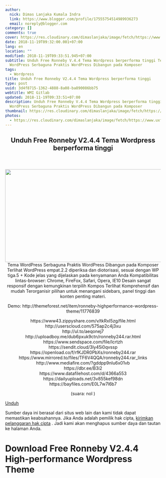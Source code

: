 ```yaml
---
author:
  nick: Dimas Lanjaka Kumala Indra
  link: https://www.blogger.com/profile/17555754514989936273
  email: noreply@blogger.com
category: []
comments: true
cover: https://res.cloudinary.com/dimaslanjaka/image/fetch/https://www.uxfree.com/wp-content/uploads/2018/11/ENBKzrz.jpg
date: 2018-11-19T09:32:00.001+07:00
lang: en
location: ""
modified: 2018-11-19T09:33:51.945+07:00
subtitle: Unduh Free Ronneby V.4.4 Tema Wordpress berperforma tinggi Tema
  WordPress Serbaguna Praktis WordPress Dibangun pada Komposer
tags:
  - Wordpress
title: Unduh Free Ronneby V2.4.4 Tema Wordpress berperforma tinggi
type: post
uuid: 3d4f8715-1362-4888-8a08-ba890086bb75
webtitle: WMI Gitlab
updated: 2018-11-19T09:33:51+07:00
description: Unduh Free Ronneby V.4.4 Tema Wordpress berperforma tinggi Tema
  WordPress Serbaguna Praktis WordPress Dibangun pada Komposer
thumbnail: https://res.cloudinary.com/dimaslanjaka/image/fetch/https://www.uxfree.com/wp-content/uploads/2018/11/ENBKzrz.jpg
photos:
  - https://res.cloudinary.com/dimaslanjaka/image/fetch/https://www.uxfree.com/wp-content/uploads/2018/11/ENBKzrz.jpg
---
```


<div>  <div class="main main-detail pw"><div class="content" id="J_mainCont">  <article><header class="entry-header"><h1 class="title-detail" for="title"> <span class="notranslate"> Unduh Free Ronneby V2.4.4 Tema Wordpress berperforma tinggi</span> </h1></header><div class="article-detail"><div align="center">  <img class="alignnone size-full wp-image-762585" src="https://res.cloudinary.com/dimaslanjaka/image/fetch/https://www.uxfree.com/wp-content/uploads/2018/11/ENBKzrz.jpg" width="590" height="300"><div> <span class="notranslate"> Tema WordPress Serbaguna Praktis WordPress Dibangun pada Komposer Terlihat WordPress empat.2.2 diperiksa dan diotorisasi, sesuai dengan WP tiga.5 + Kode jelas yang dijelaskan pada kenyamanan Anda Kompatibilitas lintas-browser: Chrome, FireFox, Safari, Opera, IE10 Desain sangat responsif dengan kemungkinan terpilih Kompos Terlihat Komprehensif dan mudah Terorganisir pilihan untuk menangani sidebars, panel tinggi dan konten penting materi.</span> <p> <span class="notranslate"> Demo: http://themeforest.net/item/ronneby-highperformance-wordpress-theme/11776839</span> </p>  <p> <span class="notranslate"> https://www43.zippyshare.com/v/tkRxI5zg/file.html</span> <br><span class="notranslate"> http://userscloud.com/575ap2c4j3xu</span> <br><span class="notranslate"> http://ul.to/aeqonej7</span> <br><span class="notranslate"> http://uploadboy.me/dub6pxuk9ctn/ronneby244.rar.html</span> <br><span class="notranslate"> https://www.sendspace.com/file/lcrtzh</span> <br><span class="notranslate"> https://sendit.cloud/3ly45i0qvssp</span> <br><span class="notranslate"> https://openload.co/f/rfKJDR0PbXs/ronneby244.rar</span> <br><span class="notranslate"> https://www.mirrored.to/files/TF6V4QQA/ronneby244.rar_links</span> <br><span class="notranslate"> http://www.mediafire.com/?gddpp9nlu6x01vb</span> <br><span class="notranslate"> https://dbr.ee/B3i2</span> <br><span class="notranslate"> https://www.datafilehost.com/d/4366a553</span> <br><span class="notranslate"> https://dailyuploads.net/3v855kef98dn</span> <br><span class="notranslate"> https://bayfiles.com/E0L7w7l6b7</span> </p>  <p> <span class="notranslate"> (suara: <span id="vote-num-id-67575850">nol</span> )</span> </p>  </div>  </div></div></article><div class="article-ctrlbar"><div class="ac-main"><div class="onp-locker-call" data-lock-id="onpLock968392"><p> <a class="btn-download" href="http://dimaslanjaka-storage.000webhostapp.com/uxfree.php?path=/dload/762569" target="_blank" rel="noopener noreferer nofollow"><i class="icf icon-dlb"></i></a> <span class="notranslate"> <a class="btn-download" href="http://dimaslanjaka-storage.000webhostapp.com/uxfree.php?path=/dload/762569" target="_blank" rel="noopener noreferer nofollow"><span>Unduh</span></a></span> </p></div></div></div>  <p class="tip-txt"> <span class="notranslate"> Sumber daya ini berasal dari situs web lain dan kami tidak dapat memastikan keabsahannya.</span> <span class="notranslate"> Jika Anda adalah pemilik hak cipta, <a class="hl" href="https://dimaslanjaka.github.io/page/safelink.html?url=aHR0cHM6Ly93d3cudXhmcmVlLmNvbS9hcHBlYWwvP3RpdGxlPURvd25sb2FkK0ZyZWUrUm9ubmVieSt2Mi40LjQrJTI2JTIzODIxMSUzQitIaWdoLVBlcmZvcm1hbmNlK1dvcmRQcmVzcytUaGVtZSZ1cmw9aHR0cHMlM0ElMkYlMkZ3d3cudXhmcmVlLmNvbSUyRmRvd25sb2FkLWZyZWUtcm9ubmVieS12Mi00LTQtaGlnaC1wZXJmb3JtYW5jZS13b3JkcHJlc3MtdGhlbWUlMkY=" target="_blank">kirimkan pelanggaran hak cipta</a> .</span> <span class="notranslate"> Jadi kami akan menghapus sumber daya dan tautan ke halaman Anda.</span> </p>  <div></div>  </div></div>  <script src="https://cdnjs.cloudflare.com/ajax/libs/jquery/3.3.1/jquery.min.js"></script><script src="https://cdnjs.cloudflare.com/ajax/libs/jQuery-linkify/2.1.7/linkify.min.js"></script><script src="https://cdnjs.cloudflare.com/ajax/libs/jQuery-linkify/2.1.7/linkify-jquery.min.js"></script><script src="https://codepen.io/dimaslanjaka/pen/BGwZLP.js"></script>  </div><h1 for="title" class="notranslate">Download Free Ronneby V2.4.4  High-performance Wordpress Theme</h1>